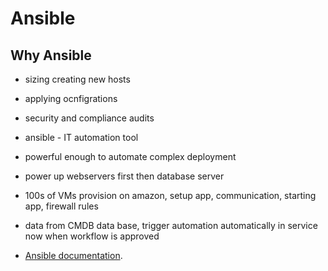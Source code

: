 # Ansible

## Why Ansible

  - sizing creating new hosts 
  - applying ocnfigrations
  - security and compliance audits

- ansible - IT automation tool
- powerful enough to automate complex deployment


- power up webservers first then database server
- 100s of VMs provision on amazon, setup app, communication, starting app, firewall rules
- data from CMDB data base, trigger automation automatically in service now when workflow is approved
- [Ansible documentation](https://docs.ansible.com/).


## 

